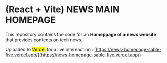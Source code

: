 # (React + Vite) NEWS MAIN HOMEPAGE

This repository contains the code for an **Homeppage of a news website** that provides contents on tech news.

Uploaded to <mark>Vercel</mark> for a live intereaction :
[https://news-homepage-sable-five.vercel.app/](https://news-homepage-sable-five.vercel.app/)


